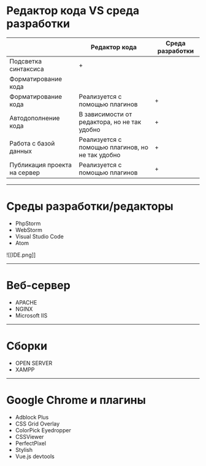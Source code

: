 # Редактор кода VS среда разработки

|                              | Редактор кода                                    | Среда разработки |
| ---------------------------- | ------------------------------------------------ | ---------------- |
| Подсветка синтаксиса         | +                                                |                  |
| Форматирование кода          |                                                  |                  |
| Форматирование кода          | Реализуется с помощью плагинов                   | +                |
| Автодополнение кода          | В зависимости от редактора, но не так удобно     | +                |
| Работа с базой данных        | Реализуется с помощью плагинов, но не так удобно | +                |
| Публикация проекта на сервер | Реализуется с помощью плагинов                   | +                |
***
# Среды разработки/редакторы
- PhpStorm
- WebStorm
- Visual Studio Code
- Atom

![[IDE.png]]
***
# Веб-сервер
- APACHE
- NGINX
- Microsoft IIS
***
# Сборки
- OPEN SERVER
- XAMPP
***
# Google Chrome и плагины
- Adblock Plus
- CSS Grid Overlay
- ColorPick Eyedropper
- CSSViewer
- PerfectPixel
- Stylish
- Vue.js devtools